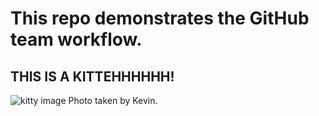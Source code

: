# This repo demonstrates the GitHub team workflow.
## THIS IS A KITTEHHHHHH!
![kitty image](https://lh4.ggpht.com/M1XTibfCgpi5pgjSDb7kXDh21N8fpn-8evzQVAX-qGFhSyArDmSuCAv1pjVp4jbAt_g=h900)
Photo taken by Kevin.
